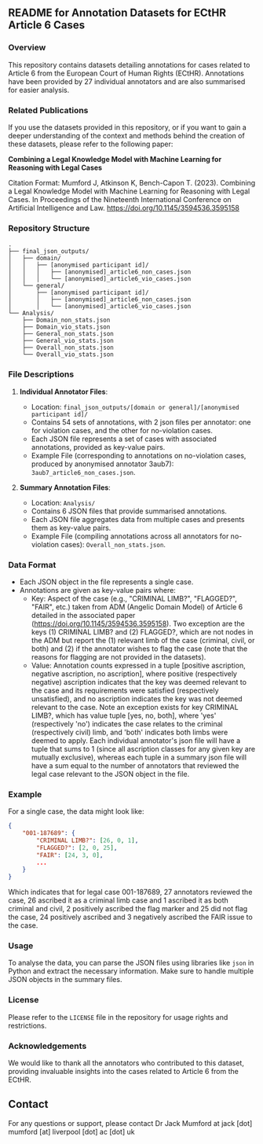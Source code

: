 
## README for Annotation Datasets for ECtHR Article 6 Cases

### Overview

This repository contains datasets detailing annotations for cases related to Article 6 from the European Court of Human Rights (ECtHR). Annotations have been provided by 27 individual annotators and are also summarised for easier analysis.

### Related Publications

If you use the datasets provided in this repository, or if you want to gain a deeper understanding of the context and methods behind the creation of these datasets, please refer to the following paper:

**Combining a Legal Knowledge Model with Machine Learning for Reasoning with Legal Cases**

Citation Format:
Mumford J, Atkinson K, Bench-Capon T. (2023). Combining a Legal Knowledge Model with Machine Learning for Reasoning with Legal Cases. In Proceedings of the Nineteenth International Conference on Artificial Intelligence and Law. https://doi.org/10.1145/3594536.3595158


### Repository Structure

```
.
├── final_json_outputs/
│   ├── domain/
│   │   ├── [anonymised participant id]/
│   │   │   ├── [anonymised]_article6_non_cases.json
│   │   │   └── [anonymised]_article6_vio_cases.json
│   └── general/
│       ├── [anonymised participant id]/
│       │   ├── [anonymised]_article6_non_cases.json
│       │   └── [anonymised]_article6_vio_cases.json
└── Analysis/
    ├── Domain_non_stats.json
    ├── Domain_vio_stats.json
    ├── General_non_stats.json
    ├── General_vio_stats.json
    ├── Overall_non_stats.json
    └── Overall_vio_stats.json
```

### File Descriptions

1. **Individual Annotator Files**:
    - Location: `final_json_outputs/[domain or general]/[anonymised participant id]/`
    - Contains 54 sets of annotations, with 2 json files per annotator: one for violation cases, and the other for no-violation cases.
    - Each JSON file represents a set of cases with associated annotations, provided as key-value pairs.
    - Example File (corresponding to annotations on no-violation cases, produced by anonymised annotator 3aub7): `3aub7_article6_non_cases.json`.

2. **Summary Annotation Files**:
    - Location: `Analysis/`
    - Contains 6 JSON files that provide summarised annotations.
    - Each JSON file aggregates data from multiple cases and presents them as key-value pairs.
    - Example File (compiling annotations across all annotators for no-violation cases): `Overall_non_stats.json`.

### Data Format

- Each JSON object in the file represents a single case.
- Annotations are given as key-value pairs where:
    - Key: Aspect of the case (e.g., "CRIMINAL LIMB?", "FLAGGED?", "FAIR", etc.) taken from ADM (Angelic Domain Model) of Article 6 detailed in the associated paper (https://doi.org/10.1145/3594536.3595158). Two exception are the keys (1) CRIMINAL LIMB? and (2) FLAGGED?, which are not nodes in the ADM but report the (1) relevant limb of the case (criminal, civil, or both) and (2) if the annotator wishes to flag the case (note that the reasons for flagging are not provided in the datasets).
    - Value: Annotation counts expressed in a tuple [positive ascription, negative ascription, no ascription], where positive (respectively negative) ascription indicates that the key was deemed relevant to the case and its requirements were satisfied (respectively unsatisfied), and no ascription indicates the key was not deemed relevant to the case. Note an exception exists for key CRIMINAL LIMB?, which has value tuple [yes, no, both], where 'yes' (respectively 'no') indicates the case relates to the criminal (respectively civil) limb, and 'both' indicates both limbs were deemed to apply. Each individual annotator's json file will have a tuple that sums to 1 (since all ascription classes for any given key are mutually exclusive), whereas each tuple in a summary json file will have a sum equal to the number of annotators that reviewed the legal case relevant to the JSON object in the file.
  
### Example

For a single case, the data might look like:

```json
{
    "001-187689": {
        "CRIMINAL LIMB?": [26, 0, 1],
        "FLAGGED?": [2, 0, 25],
        "FAIR": [24, 3, 0],
        ...
    }
}
```

Which indicates that for legal case 001-187689, 27 annotators reviewed the case, 26 ascribed it as a criminal limb case and 1 ascribed it as both criminal and civil, 2 positively ascribed the flag marker and 25 did not flag the case, 24 positively ascribed and 3 negatively ascribed the FAIR issue to the case.

### Usage

To analyse the data, you can parse the JSON files using libraries like `json` in Python and extract the necessary information. Make sure to handle multiple JSON objects in the summary files.

### License

Please refer to the `LICENSE` file in the repository for usage rights and restrictions.

### Acknowledgements

We would like to thank all the annotators who contributed to this dataset, providing invaluable insights into the cases related to Article 6 from the ECtHR.

## Contact

For any questions or support, please contact Dr Jack Mumford at jack [dot] mumford [at] liverpool [dot] ac [dot] uk
